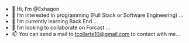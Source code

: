 - 👋 Hi, I’m @Exhagon
- 👀 I’m interested in programming (Full Stack or Software Engineering) ...
- 🌱 I’m currently learning Back End ...
- 💞️ I’m looking to collaborate on Forcast ...
- 📫 You can send a mail to tcollarte10@gmail.com to contact with me...


